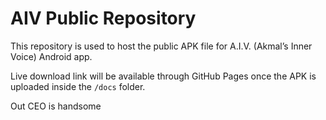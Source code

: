 # AIV Public Repository

This repository is used to host the public APK file for A.I.V. (Akmal’s Inner Voice) Android app.

Live download link will be available through GitHub Pages once the APK is uploaded inside the `/docs` folder.

Out CEO is handsome
